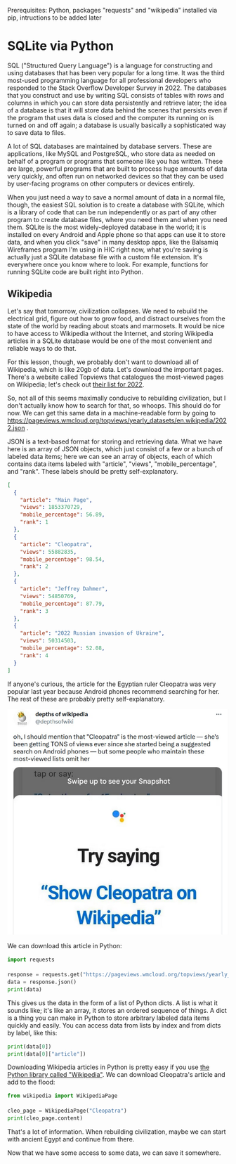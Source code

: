 Prerequisites: Python, packages "requests" and "wikipedia" installed via pip, intructions to be added later

# SQLite via Python

SQL ("Structured Query Language") is a language for constructing and using databases that has been very popular for a long time. It was the third most-used programming language for all professional developers who responded to the Stack Overflow Developer Survey in 2022. The databases that you construct and use by writing SQL consists of tables with rows and columns in which you can store data persistently and retrieve later; the idea of a database is that it will store data behind the scenes that persists even if the program that uses data is closed and the computer its running on is turned on and off again; a database is usually basically a sophisticated way to save data to files.

A lot of SQL databases are maintained by database servers. These are applications, like MySQL and PostgreSQL, who store data as needed on behalf of a program or programs that someone like you has written. These are large, powerful programs that are built to process huge amounts of data very quickly, and often run on networked devices so that they can be used by user-facing programs on other computers or devices entirely.

When you just need a way to save a normal amount of data in a normal file, though, the easiest SQL solution is to create a database with SQLite, which is a library of code that can be run independently or as part of any other program to create database files, where you need them and when you need them. SQLite is the most widely-deployed database in the world; it is installed on every Android and Apple phone so that apps can use it to store data, and when you click "save" in many desktop apps, like the Balsamiq Wireframes program I'm using in HIC right now, what you're saving is actually just a SQLite database file with a custom file extension. It's everywhere once you know where to look. For example, functions for running SQLite code are built right into Python.

## Wikipedia

Let's say that tomorrow, civilization collapses. We need to rebuild the electrical grid, figure out how to grow food, and distract ourselves from the state of the world by reading about stoats and marmosets. It would be nice to have access to Wikipedia without the Internet, and storing Wikipedia articles in a SQLite database would be one of the most convenient and reliable ways to do that.

For this lesson, though, we probably don't want to download all of Wikipedia, which is like 20gb of data. Let's download the important pages. There's a website called Topviews that catalogues the most-viewed pages on Wikipedia; let's check out [their list for 2022](https://pageviews.wmcloud.org/topviews/?project=en.wikipedia.org&platform=all-access&date=last-year&excludes=).

So, not all of this seems maximally conducive to rebuilding civilization, but I don't actually know how to search for that, so whoops. This should do for now. We can get this same data in a machine-readable form by going to https://pageviews.wmcloud.org/topviews/yearly_datasets/en.wikipedia/2022.json .

JSON is a text-based format for storing and retrieving data. What we have here is an array of JSON objects, which just consist of a few or a bunch of labeled data items; here we can see an array of objects, each of which contains data items labeled with "article", "views", "mobile_percentage", and "rank". These labels should be pretty self-explanatory.

```json
[
  {
    "article": "Main Page",
    "views": 1853370729,
    "mobile_percentage": 56.89,
    "rank": 1
  },
  {
    "article": "Cleopatra",
    "views": 55882835,
    "mobile_percentage": 98.54,
    "rank": 2
  },
  {
    "article": "Jeffrey Dahmer",
    "views": 54850769,
    "mobile_percentage": 87.79,
    "rank": 3
  },
  {
    "article": "2022 Russian invasion of Ukraine",
    "views": 50314503,
    "mobile_percentage": 52.08,
    "rank": 4
  }
]
```

If anyone's curious, the article for the Egyptian ruler Cleopatra was very popular last year because Android phones recommend searching for her. The rest of these are probably pretty self-explanatory.

![](cleopatra.jpg)

We can download this article in Python:

```python
import requests

response = requests.get("https://pageviews.wmcloud.org/topviews/yearly_datasets/en.wikipedia/2022.json")
data = response.json()
print(data)
```

This gives us the data in the form of a list of Python dicts. A list is what it sounds like; it's like an array, it stores an ordered sequence of things. A dict is a thing you can make in Python to store arbitrary labeled data items quickly and easily. You can access data from lists by index and from dicts by label, like this:

```python
print(data[0])
print(data[0]["article"])
```

Downloading Wikipedia articles in Python is pretty easy if you use [the Python library called "Wikipedia"](https://github.com/goldsmith/Wikipedia). We can download Cleopatra's article and add to the flood:

```python
from wikipedia import WikipediaPage

cleo_page = WikipediaPage("Cleopatra")
print(cleo_page.content)
```

That's a lot of information. When rebuilding civilization, maybe we can start with ancient Egypt and continue from there.

Now that we have some access to some data, we can save it somewhere.
